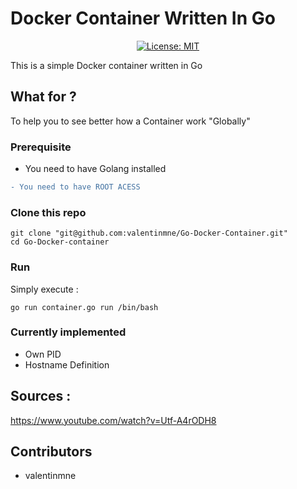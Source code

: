 

# Docker Container Written In Go



<center>

[![License: MIT](https://img.shields.io/badge/License-MIT-yellow.svg)](https://opensource.org/licenses/MIT)

</center>

This is a simple Docker container written in Go

## What for ?

To help you to see better how a Container work "Globally"


### Prerequisite


 - You need to have Golang installed 
```diff
- You need to have ROOT ACESS
```

### Clone this repo

```
git clone "git@github.com:valentinmne/Go-Docker-Container.git"
cd Go-Docker-container
```
### Run


Simply execute :

```
go run container.go run /bin/bash
```
### Currently implemented

- Own PID
- Hostname Definition

## Sources : 

https://www.youtube.com/watch?v=Utf-A4rODH8



## Contributors

- valentinmne 